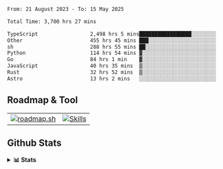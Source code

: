 <!--START_SECTION:waka-->

```txt
From: 21 August 2023 - To: 15 May 2025

Total Time: 3,700 hrs 27 mins

TypeScript                 2,498 hrs 5 mins█████████████████░░░░░░░░   67.51 %
Other                      455 hrs 45 mins ███░░░░░░░░░░░░░░░░░░░░░░   12.32 %
sh                         288 hrs 55 mins ██░░░░░░░░░░░░░░░░░░░░░░░   07.81 %
Python                     114 hrs 54 mins ▓░░░░░░░░░░░░░░░░░░░░░░░░   03.11 %
Go                         84 hrs 1 min    ▓░░░░░░░░░░░░░░░░░░░░░░░░   02.27 %
JavaScript                 40 hrs 35 mins  ▒░░░░░░░░░░░░░░░░░░░░░░░░   01.10 %
Rust                       32 hrs 52 mins  ▒░░░░░░░░░░░░░░░░░░░░░░░░   00.89 %
Astro                      13 hrs 2 mins   ░░░░░░░░░░░░░░░░░░░░░░░░░   00.35 %
```

<!--END_SECTION:waka-->

## Roadmap & Tool
<table align="center">
  <tr>
    <td>
      <a href="https://roadmap.sh">
        <img src="https://roadmap.sh/card/tall/6505f3e78dfc79db2fff8e3e?variant=dark" alt="roadmap.sh" />
      </a>
    </td>
    <td>
      <a href="https://github.com/chaninlaw">
        <img src="https://skillicons.dev/icons?i=js,typescript,nodejs,nestjs,react,next,astro,html,css,tailwind,postgres,prisma,docker,git,rust,go&perline=7&theme=dark" alt="Skills" />
      </a>
    </td>
  </tr>
</table>

## Github Stats
<details close>
  <summary><b>📊 Stats</b></summary>
  <div align="center">
    
<picture>
  <source
    srcset="https://github-readme-stats.vercel.app/api?username=chaninlaw&show_icons=true&theme=dark"
    media="(prefers-color-scheme: dark)"
  />
  <source
    srcset="https://github-readme-stats.vercel.app/api?username=chaninlaw&show_icons=true"
    media="(prefers-color-scheme: light), (prefers-color-scheme: no-preference)"
  />
  <img src="https://github-readme-stats.vercel.app/api?username=chaninlaw&show_icons=true" />
</picture>
    
<picture>
  <source
    srcset="https://github-readme-stats.vercel.app/api/top-langs/?username=chaninlaw&layout=donut&theme=dark"
    media="(prefers-color-scheme: dark)"
  />
  <source
    srcset="https://github-readme-stats.vercel.app/api/top-langs/?username=chaninlaw&layout=donut"
    media="(prefers-color-scheme: light), (prefers-color-scheme: no-preference)"
  />
  <img src="https://github-readme-stats.vercel.app/api/top-langs/?username=chaninlaw&layout=donut" />
</picture>
    
  </div>
  
</details>

